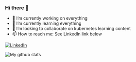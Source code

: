 ### Hi there 👋

- 🔭 I’m currently working on everything
- 🌱 I’m currently learning everything 
- 👯 I’m looking to collaborate on kubernetes learning content
- 📫 How to reach me: See LinkedIn link below

<div align="left">
  <a href="https://www.linkedin.com/in/lbalaramane/">
  <img src="https://img.shields.io/badge/LinkedIn-blue?style=flat-square&logo=linkedin&labelColor=blue" alt="LinkedIn">
  </a>
</div>

![My github stats](https://github-readme-stats.vercel.app/api?username=nutanix-japan&show_icons=true&theme=dark)

<!--
**nutanix-japan/nutanix-japan** is a ✨ _special_ ✨ repository because its `README.md` (this file) appears on your GitHub profile.

Here are some ideas to get you started:

- 🔭 I’m currently working on ...
- 🌱 I’m currently learning ...
- 👯 I’m looking to collaborate on ...
- 🤔 I’m looking for help with ...
- 💬 Ask me about ...
- 📫 How to reach me: ...
- 😄 Pronouns: ...
- ⚡ Fun fact: ...
-->
